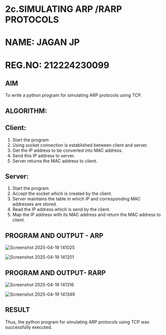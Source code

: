 # 2c.SIMULATING ARP /RARP PROTOCOLS
# NAME: JAGAN JP
# REG.NO: 212224230099

## AIM
To write a python program for simulating ARP protocols using TCP.

## ALGORITHM:
## Client:
1. Start the program
2. Using socket connection is established between client and server.
3. Get the IP address to be converted into MAC address.
4. Send this IP address to server.
5. Server returns the MAC address to client.
## Server:
1. Start the program
2. Accept the socket which is created by the client.
3. Server maintains the table in which IP and corresponding MAC addresses are
stored.
4. Read the IP address which is send by the client.
5. Map the IP address with its MAC address and return the MAC address to client.

## PROGRAM AND OUTPUT - ARP

![Screenshot 2025-04-19 141025](https://github.com/user-attachments/assets/e0b5235f-89a7-4f81-bc96-544ceb1a85d5)

![Screenshot 2025-04-19 141201](https://github.com/user-attachments/assets/23dbc7b5-41c5-4ca7-a62e-37d5a21324ef)

## PROGRAM AND OUTPUT- RARP

![Screenshot 2025-04-19 141316](https://github.com/user-attachments/assets/f3f19f15-5c94-4ac3-96a2-e099e7c374da)

![Screenshot 2025-04-19 141349](https://github.com/user-attachments/assets/3b1cb7d3-890a-4dbb-9704-027dda4442a1)

## RESULT
Thus, the python program for simulating ARP protocols using TCP was successfully 
executed.
